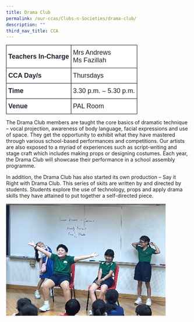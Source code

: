 ```yaml
---
title: Drama Club
permalink: /our-ccas/Clubs-n-Societies/drama-club/
description: ""
third_nav_title: CCA
---
```

<style type="text/css">
.tg  {border-collapse:collapse;border-spacing:0;}
.tg td{border-color:black;border-style:solid;border-width:1px;font-family:Arial, sans-serif;font-size:14px;
  overflow:hidden;padding:10px 5px;word-break:normal;}
.tg th{border-color:black;border-style:solid;border-width:1px;font-family:Arial, sans-serif;font-size:14px;
  font-weight:normal;overflow:hidden;padding:10px 5px;word-break:normal;}
.tg .tg-via6{background-color:#FFF;color:#1A202C;font-size:18px;font-weight:bold;text-align:left;vertical-align:middle}
.tg .tg-l3od{background-color:#FFF;color:#1A202C;font-size:18px;text-align:left;vertical-align:middle}
</style>
<table class="tg">
<thead>
  <tr>
    <th class="tg-via6"><span style="font-weight:bold;color:#1A202C;background-color:#FFF">Teachers In-Charge</span></th>
    <th class="tg-l3od"><span style="font-weight:normal;color:#1A202C;background-color:#FFF">Mrs Andrews</span><br><span style="background-color:#FFF">Ms Fazillah</span></th>
  </tr>
</thead>
<tbody>
  <tr>
    <td class="tg-via6"><span style="font-weight:bold;color:#1A202C;background-color:#FFF">CCA Day/s</span></td>
    <td class="tg-l3od"><span style="color:#1A202C;background-color:#FFF">Thursdays</span></td>
  </tr>
  <tr>
    <td class="tg-via6"><span style="font-weight:bold;color:#1A202C;background-color:#FFF">Time</span></td>
    <td class="tg-l3od"><span style="color:#1A202C;background-color:#FFF">3.30 p.m. – 5.30 p.m.</span></td>
  </tr>
  <tr>
    <td class="tg-via6"><span style="font-weight:bold;color:#1A202C;background-color:#FFF">Venue</span></td>
    <td class="tg-l3od"><span style="color:#1A202C;background-color:#FFF">PAL Room</span></td>
  </tr>
</tbody>
</table>
	
The Drama Club members are taught the core basics of dramatic technique – vocal projection, awareness of body language, facial expressions and use of space. They get the opportunity to exhibit what they have mastered through various school-based performances and competitions. Our artists are also exposed to a myriad of experiences such as script-writing and stage craft which includes making props or designing costumes. Each year, the Drama Club will showcase their performance in a school assembly programme.

In addition, the Drama Club has also started its own production – Say it Right with Drama Club. This series of skits are written by and directed by students. Students explore the use of technology, props and apply drama skills they have attained to put together a self-directed piece. 

![](/images/drama(2).jpg)